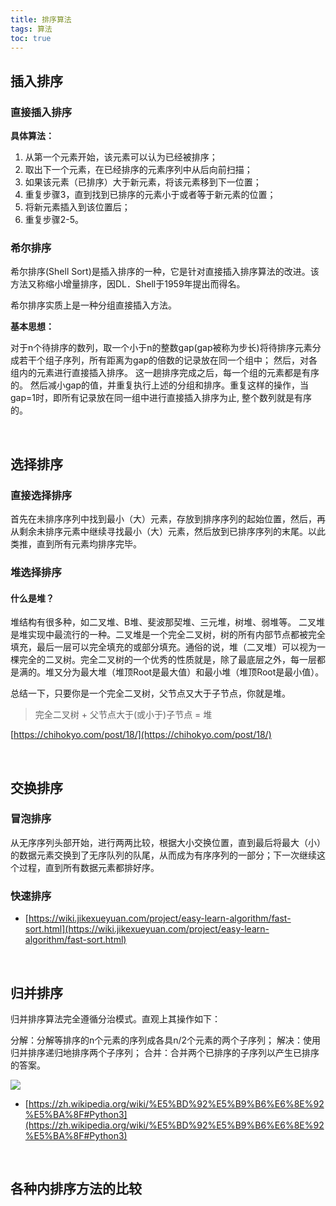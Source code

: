 ```yaml
---
title: 排序算法
tags: 算法
toc: true
---
```





## 插入排序

### 直接插入排序

**具体算法：**

1. 从第一个元素开始，该元素可以认为已经被排序；
2. 取出下一个元素，在已经排序的元素序列中从后向前扫描；
3. 如果该元素（已排序）大于新元素，将该元素移到下一位置；
4. 重复步骤3，直到找到已排序的元素小于或者等于新元素的位置；
5. 将新元素插入到该位置后；
6. 重复步骤2-5。


### 希尔排序

希尔排序(Shell Sort)是插入排序的一种，它是针对直接插入排序算法的改进。该方法又称缩小增量排序，因DL．Shell于1959年提出而得名。

希尔排序实质上是一种分组直接插入方法。

**基本思想：**

对于n个待排序的数列，取一个小于n的整数gap(gap被称为步长)将待排序元素分成若干个组子序列，所有距离为gap的倍数的记录放在同一个组中；
然后，对各组内的元素进行直接插入排序。 这一趟排序完成之后，每一个组的元素都是有序的。
然后减小gap的值，并重复执行上述的分组和排序。重复这样的操作，当gap=1时，即所有记录放在同一组中进行直接插入排序为止, 整个数列就是有序的。

<br/>

## 选择排序

### 直接选择排序

首先在未排序序列中找到最小（大）元素，存放到排序序列的起始位置，然后，再从剩余未排序元素中继续寻找最小（大）元素，然后放到已排序序列的末尾。以此类推，直到所有元素均排序完毕。

### 堆选择排序

#### 什么是堆？

堆结构有很多种，如二叉堆、B堆、斐波那契堆、三元堆，树堆、弱堆等。
二叉堆是堆实现中最流行的一种。二叉堆是一个完全二叉树，树的所有内部节点都被完全填充，最后一层可以完全填充的或部分填充。通俗的说，堆（二叉堆）可以视为一棵完全的二叉树。完全二叉树的一个优秀的性质就是，除了最底层之外，每一层都是满的。堆又分为最大堆（堆顶Root是最大值）和最小堆（堆顶Root是最小值）。 

总结一下，只要你是一个完全二叉树，父节点又大于子节点，你就是堆。

> 完全二叉树 + 父节点大于(或小于)子节点 = 堆

[https://chihokyo.com/post/18/](https://chihokyo.com/post/18/)

<br/>

## 交换排序

### 冒泡排序

从无序序列头部开始，进行两两比较，根据大小交换位置，直到最后将最大（小）的数据元素交换到了无序队列的队尾，从而成为有序序列的一部分；下一次继续这个过程，直到所有数据元素都排好序。

### 快速排序

- [https://wiki.jikexueyuan.com/project/easy-learn-algorithm/fast-sort.html](https://wiki.jikexueyuan.com/project/easy-learn-algorithm/fast-sort.html)

<br/>

## 归并排序


归并排序算法完全遵循分治模式。直观上其操作如下：

分解：分解等排序的n个元素的序列成各具n/2个元素的两个子序列；
解决：使用归并排序递归地排序两个子序列；
合并：合并两个已排序的子序列以产生已排序的答案。


![](https://upload.wikimedia.org/wikipedia/commons/thumb/c/cc/Merge-sort-example-300px.gif/220px-Merge-sort-example-300px.gif)



- [https://zh.wikipedia.org/wiki/%E5%BD%92%E5%B9%B6%E6%8E%92%E5%BA%8F#Python3](https://zh.wikipedia.org/wiki/%E5%BD%92%E5%B9%B6%E6%8E%92%E5%BA%8F#Python3)

<br/>

## 各种内排序方法的比较

